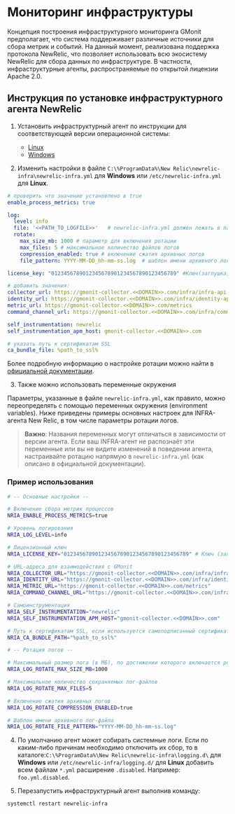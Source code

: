 # Мониторинг инфраструктуры
Концепция построения инфраструктурного мониторинга GMonit предполагает, что система поддерживает различные источники для сбора метрик и событий. На данный момент, реализована поддержка протокола NewRelic, что позволяет использовать всю экосистему NewRelic для сбора данных по инфраструктуре. В частности, инфраструктурные агенты, распространяемые по открытой лицензии Apache 2.0.

## Инструкция по установке инфраструктурного агента NewRelic

1. Установить инфраструктурный агент по инструкции для соответствующей версии операционной системы:
    * [Linux](https://docs.newrelic.com/docs/infrastructure/install-infrastructure-agent/linux-installation/install-infrastructure-monitoring-agent-linux/)
    * [Windows](https://docs.newrelic.com/docs/infrastructure/install-infrastructure-agent/windows-installation/install-infrastructure-monitoring-agent-windows/)

2. Изменить настройки в файле `C:\%ProgramData%\New Relic\newrelic-infra\newrelic-infra.yml` для __Windows__ или `/etc/newrelic-infra.yml` для __Linux__.

```yaml
# проверить что значение установлено в true
enable_process_metrics: true

log:
  level: info
  file: '<<PATH_TO_LOGFILE>>'   # newrelic-infra.yml должен лежать в папке newrelic-infra, а не в папке с интеграциями
  rotate:
    max_size_mb: 1000 # параметр для включения ротации
    max_files: 5 # максимальное количество файлов логов
    compression_enabled: true # включение сжатия архивных логов
    file_pattern: YYYY-MM-DD_hh-mm-ss.log  # шаблон имени архивного лог-файла

license_key: "0123456789012345678901234567890123456789" #Ключ(заглушка, не меняем)

# добавить значения:
collector_url: https://gmonit-collector.<<DOMAIN>>.com/infra/infra-api
identity_url: https://gmonit-collector.<<DOMAIN>>.com/infra/identity-api
metric_url: https://gmonit-collector.<<DOMAIN>>.com/metrics
command_channel_url: https://gmonit-collector.<<DOMAIN>>.com/infra/command-api

self_instrumentation: newrelic
self_instrumentation_apm_host: gmonit-collector.<<DOMAIN>>.com

# указать путь к сертификатам SSL
ca_bundle_file: %path_to_ssl%

```
Более подробную информацию о настройке ротации можно найти в [официальной документации](https://docs.newrelic.com/docs/infrastructure/infrastructure-agent/configuration/infrastructure-agent-configuration-settings/#rotate).


3. Также можно использовать переменные окружения

Параметры, указанные в файле `newrelic-infra.yml`, как правило, можно переопределять с помощью переменных окружения (environment variables). Ниже приведены примеры основных настроек для INFRA-агента New Relic, в том числе параметры ротации логов.

> **Важно**: Названия переменных могут отличаться в зависимости от версии агента. Если ваш INFRA-агент не распознаёт эти переменные или вы не видите изменений в поведении агента, настраивайте ротацию напрямую в `newrelic-infra.yml` (как описано в официальной документации).

### Пример использования

```bash
# -- Основные настройки --

# Включение сбора метрик процессов
NRIA_ENABLE_PROCESS_METRICS=true

# Уровень логирования
NRIA_LOG_LEVEL=info

# Лицензионный ключ
NRIA_LICENSE_KEY="0123456789012345678901234567890123456789" # Ключ (заглушка, не меняем)

# URL-адреса для взаимодействия с GMonit
NRIA_COLLECTOR_URL="https://gmonit-collector.<<DOMAIN>>.com/infra/infra-api"
NRIA_IDENTITY_URL="https://gmonit-collector.<<DOMAIN>>.com/infra/identity-api"
NRIA_METRIC_URL="https://gmonit-collector.<<DOMAIN>>.com/metrics"
NRIA_COMMAND_CHANNEL_URL="https://gmonit-collector.<<DOMAIN>>.com/infra/command-api"

# Самоинструментация
NRIA_SELF_INSTRUMENTATION="newrelic"
NRIA_SELF_INSTRUMENTATION_APM_HOST="gmonit-collector.<<DOMAIN>>.com"

# Путь к сертификатам SSL, если используется самоподписанный сертификат
NRIA_CA_BUNDLE_PATH="%path_to_ssl%"

# -- Ротация логов --

# Максимальный размер лога (в МБ), по достижении которого включается ротация
NRIA_LOG_ROTATE_MAX_SIZE_MB=1000

# Максимальное количество сохраняемых лог-файлов
NRIA_LOG_ROTATE_MAX_FILES=5

# Включение сжатия архивных логов
NRIA_LOG_ROTATE_COMPRESSION_ENABLED=true

# Шаблон имени архивного лог-файла
NRIA_LOG_ROTATE_FILE_PATTERN="YYYY-MM-DD_hh-mm-ss.log"

```


4. По умолчанию агент может собирать системные логи. Если по каким-либо причинам необходимо отключить их сбор, то в каталоге:`C:\%ProgramData%\New Relic\newrelic-infra\logging.d\` для __Windows__ или `/etc/newrelic-infra/logging.d/` для __Linux__ добавить всем файлам `*.yml` расширение `.disabled`. Например: `foo.yml.disabled`.

5. Перезапустить инфраструктурный агент выполнив команду:

```bash
systemctl restart newrelic-infra
```
